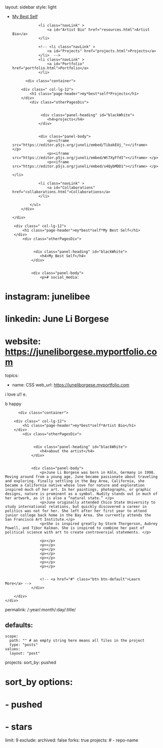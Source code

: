 layout: sidebar
style: light

<nav>
    <div>
                    <div class="myNavDiv">
            <ul class="myNavUl">    
                <li class="navLink" >
                  <a class="navTitle" href="index.html">My Best Self</a>
                </li> 

                <li class="navLink" >
                    <a id="Artist Bio" href="resources.html">Artist Bio</a>
                </li> 

                <!-- <li class="navLink" >
                    <a id="Projects" href="projects.html">Projects</a>
                </li>  -->
                <li class="navLink" >
                    <a id="Portfolio" href="portfolio.html">Portfolio</a>
                </li> 
		
		  <div class="container">

        <div class=" col-lg-12">
            <h1 class="page-header">my*best*self*Projects</h1>
        </div>
            <div class="otherPagesDiv">


                 <div class="panel-heading" id="blackWhite"> 
                    <h4>projects</h4>
                </div>                    


                <div class="panel-body">
                    <p><iframe src="https://editor.p5js.org/juneli/embed/TibakEUj_"></iframe>  </p>  
                    <p><iframe src="https://editor.p5js.org/juneli/embed/Wt7XyFfdI"></iframe> </p>
                    <p><iframe src="https://editor.p5js.org/juneli/embed/s4QybMDD1"></iframe> </p>
		
	</li>
	
	            <li class="navLink" >
                    <a id="Collaborations" href="collaborations.html">Collaborations</a>
                </li> 

            </ul>
        </div>

    </div>
   
</nav>

<div class="container">

        <div class=" col-lg-12">
            <h1 class="page-header">my*best*self*My Best Self</h1>
        </div>
            <div class="otherPagesDiv">


                 <div class="panel-heading" id="blackWhite"> 
                    <h4>My Best Self</h4>
                </div>                    


                <div class="panel-body">
                    <p># social_media:
  # instagram: junelibee
  # linkedin: June Li Borgese
  # website: https://juneliborgese.myportfolio.com

topics:
  - name: CSS
    web_url: https://juneliborgese.myportfolio.com

 </p>  
                    <p>i love u!! e.</p>
                    <p>b happy </p>
		
		  <div class="container">

        <div class=" col-lg-12">
            <h1 class="page-header">my*best*self*Artist Bio</h1>
        </div>
            <div class="otherPagesDiv">


                 <div class="panel-heading" id="blackWhite"> 
                    <h4>about the artist</h4>
                </div>                    


                <div class="panel-body">
                    <p>June Li Borgese was born in Köln, Germany in 1998. Moving around from a young age, June became passionate about traveling and exploring. Finally settling in the Bay Area, California, she became a California native whose love for nature and exploration inspired much of her art. In her paintings, photographs, or graphic designs, nature is prominent as a symbol. Nudity stands out in much of her artwork, as it is also a “natural state.” </p>  
                    <p>June originally attended Chico State University to study international relations, but quickly discovered a career in politics was not for her. She left after her first year to attend junior college back home in the Bay Area. She currently attends the San Francisco Art Institute.</p>
                    <p>She is inspired greatly by Storm Thorgerson, Aubrey Powell, and Tibor Kalman. She is inspired to combine her past of political science with art to create controversial statements. </p>
	
                    <p></p>
                    <p></p>
                    <p></p>
                    <p></p>
                    <p></p>
                    <p></p>
                    <p></p>

                    
                    <!-- <a href="#" class="btn btn-default">Learn More</a> -->
                </div>

        </div>
    </div> 


permalink: /:year/:month/:day/:title/

defaults:
  -
    scope:
      path: "" # an empty string here means all files in the project
      type: "posts"
    values:
      layout: "post"

projects:
  sort_by: pushed
  # sort_by options:
  #   - pushed
  #   - stars
  limit: 9
  exclude:
    archived: false
    forks: true
    projects:
    # - repo-name

  
